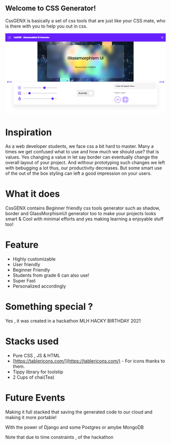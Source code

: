 ## Welcome to CSS Generator!

CssGENX is basically a set of css tools that are just like your CSS mate, who is there with you to help you out in css.

![](assets/img/2.PNG)

# Inspiration

As a web developer students, we face css a bit hard to master. Many a times we get confused what to use and how much we should use? that is values. Yes changing a value in let say border can eventually change the overall layout of your project. And withour prototyping such changes we left with bebugging a lot thus, our productivity decreases. But some smart use of the out of the box styling can left a good impression on your users.

# What it does

CssGENX contains Beginner friendly css tools generator such as shadow, border and GlassMorphismUI generator too to make your projects looks smart & Cool with minimal efforts and yes making learning a enjoyable stuff too!

# Feature 

+ Highly customizable
+ User friendly
+ Beginner Friendly
+ Students from grade 6 can also use!
+ Super Fast
+ Personalized accordingly

# Something special ?

Yes , it was created in a hackathon MLH HACKY BIRTHDAY 2021

# Stacks used

+ Pure CSS , JS & HTML 
+ [https://tablericons.com/](https://tablericons.com/) - For icons thanks to them.
+ Tippy library for toolstip
+ 2 Cups of chai(Tea)


# Future Events

Making it full stacked that saving the generated code to our cloud and making it more portable!

With the power of Django and some Postgres or amybe MongoDB

Note that due to time constraints , of the hackathon
